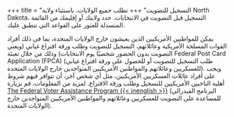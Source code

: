+++
title = "التسجيل للتصويت"
+++
تطلب جميع الولايات، باستثناء ولاية North Dakota، التسجيل قبل التصويت في الانتخابات. حدد ولايتك أو إقليمك من القائمة المنسدلة للعثور على القواعد التي تنطبق عليك.

يمكن للمواطنين الأمريكيين الذين يعيشون خارج الولايات المتحدة، بما في ذلك أفراد القوات المسلحة الأمريكية وعائلاتهم، التسجيل للتصويت وطلب ورقة اقتراع غيابي (ويعني التصويت بدون الحضور شخصيًا يوم الانتخابات) وذلك من خلال تعبئة Federal Post Card Application (FPCA) (طلب التسجيل للتصويت أو للحصول على ورقة اقتراع غيابي للعسكريين وعائلاتهم والمواطنين الأمريكيين المتواجدين خارج الولايات المتحدة). ويجب على أفراد عائلات العسكريين الأمريكيين، مثل أي شخص آخر، أن تتوافر فيهم شروط أهلية الناخبين الأمريكيين للتسجيل وطلب ورقة الاقتراع. لمزيد من المعلومات، قم بزيارة [The Federal Voter Assistance Program {{< inenglish >}}](https://www.fvap.gov/) (البرنامج الفيدرالي للمساعدة على التصويت للعسكريين وعائلاتهم والمواطنين الأمريكيين المتواجدين خارج الولايات المتحدة).